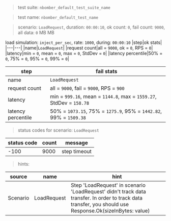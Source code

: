 > test suite: `nbomber_default_test_suite_name`

> test name: `nbomber_default_test_name`

> scenario: `LoadRequest`, duration: `00:00:10`, ok count: `0`, fail count: `9000`, all data: `0` MB MB

load simulation: `inject_per_sec`, rate: `1000`, during: `00:00:10`
|step|ok stats|
|---|---|
|name|`LoadRequest`|
|request count|all = `9000`, ok = `0`, RPS = `0`|
|latency|min = `0`, mean = `0`, max = `0`, StdDev = `0`|
|latency percentile|50% = `0`, 75% = `0`, 95% = `0`, 99% = `0`|

|step|fail stats|
|---|---|
|name|`LoadRequest`|
|request count|all = `9000`, fail = `9000`, RPS = `900`|
|latency|min = `999.16`, mean = `1144.8`, max = `1559.27`, StdDev = `158.78`|
|latency percentile|50% = `1073.15`, 75% = `1275.9`, 95% = `1442.82`, 99% = `1509.38`|
> status codes for scenario: `LoadRequest`

|status code|count|message|
|---|---|---|
|-100|9000|step timeout|

> hints:

|source|name|hint|
|---|---|---|
|Scenario|LoadRequest|Step 'LoadRequest' in scenario 'LoadRequest' didn't track data transfer. In order to track data transfer, you should use Response.Ok(sizeInBytes: value)|
